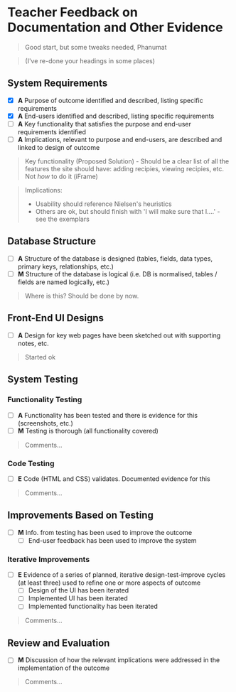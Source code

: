 # Teacher Feedback on Documentation and Other Evidence

> Good start, but some tweaks needed, Phanumat

> (I've re-done your headings in some places)

## System Requirements	

- [x] **A** Purpose of outcome identified and described, listing specific requirements
- [x] **A** End-users identified and described, listing specific requirements
- [ ] **A** Key functionality that satisfies the purpose and end-user requirements identified
- [ ] **A** Implications, relevant to purpose and end-users, are described and linked to design of outcome

> Key functionality (Proposed Solution) - Should be a clear list of all the features the site should have: adding recipies, viewing recipies, etc. Not *how* to do it (iFrame)

> Implications:
> - Usability should reference Nielsen's heuristics
> - Others are ok, but should finish with 'I will make sure that I....' - see the exemplars


## Database Structure	
























































 

- [ ] **A** Structure of the database is designed (tables, fields, data types, primary keys, relationships, etc.)
- [ ] **M** Structure of the database is logical (i.e. DB is normalised, tables / fields are named logically, etc.)

> Where is this? Should be done by now.


## Front-End UI Designs

- [ ] **A** Design for key web pages have been sketched out with supporting notes, etc.

> Started ok


## System Testing

### Functionality Testing

- [ ] **A** Functionality has been tested and there is evidence for this (screenshots, etc.)
- [ ] **M** Testing is thorough (all functionality covered)

> Comments...  

### Code Testing

- [ ] **E** Code (HTML and CSS) validates. Documented evidence for this

> Comments...  


## Improvements Based on Testing

- [ ] **M** Info. from testing has been used to improve the outcome
    - [ ] End-user feedback has been used to improve the system

### Iterative Improvements

- [ ] **E** Evidence of a series of planned, iterative design-test-improve cycles (at least three) used to refine one or more aspects of outcome
    - [ ] Design of the UI has been iterated
    - [ ] Implemented UI has been iterated
    - [ ] Implemented functionality has been iterated

> Comments...  


## Review and Evaluation

- [ ] **M** Discussion of how the relevant implications were addressed in the implementation of the outcome

> Comments...

